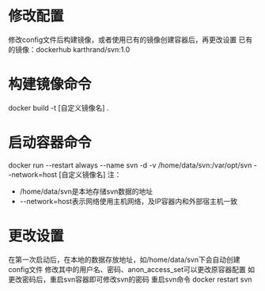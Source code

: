 # 修改配置
修改config文件后构建镜像，或者使用已有的镜像创建容器后，再更改设置
已有的镜像：dockerhub  karthrand/svn:1.0

# 构建镜像命令
docker build -t [自定义镜像名] .
# 启动容器命令
docker run --restart always --name svn -d -v /home/data/svn:/var/opt/svn --network=host [自定义镜像名] 
注：
- /home/data/svn是本地存储svn数据的地址
- --network=host表示网络使用主机网络，及IP容器内和外部宿主机一致

# 更改设置
在第一次启动后，在本地的数据存放地址，如/home/data/svn下会自动创建config文件
修改其中的用户名、密码、anon_access_set可以更改原容器配置
如更改密码后，重启svn容器即可修改svn的密码
重启svn命令
docker restart svn